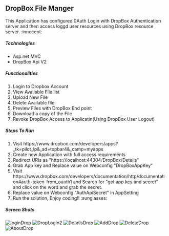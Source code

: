<h2><b>DropBox File Manger</b></h2>

<p>
    This Application has configured 0Auth Login with DropBox Authentication server and then access loggd user resources using DropBox resource server.
    :innocent:
</p>

<h5><b>Technologies</b></h5>
<ul>
    <li>Asp.net MVC</li>
    <li>DropBox Api V2</li>    
</ul>


<h5><b>Functionalities</b></h5>
<ol>
    <li>Login to Dropbox Account</li>
    <li>View Available File list</li>
    <li>Upload New File</li>
    <li>Delete Available file</li>
    <li>Preview Files with DropBox End point</li>
    <li>Download a copy of the File</li>
    <li>Revoke DropBox Access to Applicatin(Using DropBox User Logout)</li>
</ol>

<h5><b>Steps To Run</b></h5>
<ol>
    <li>Visit https://www.dropbox.com/developers/apps?_tk=pilot_lp&_ad=topbar4&_camp=myapps</li>
    <li>Create new Application with full access requirements</li>
    <li>Redirect URIs as "https://localhost:44304/DropBox/Details"</li>
    <li>Grab App key and  Replace value on Webconfig  "DropBoxAppKey" </li>
    <li>Visit https://www.dropbox.com/developers/documentation/http/documentation#auth-token-from_oauth1 and Search for "get app key and secret" and click on the word and grab the secret.</li>
    <li>Replace value on Webconfig  "AuthApiSecret" in AppSetting</li>
    <li>Run the solution, Enjoy coding!! :sunglasses: </li>
    
</ol>

<h5><b>Screen Shots</b></h5>

![loginDrop](https://user-images.githubusercontent.com/65180594/110933470-d3dd8880-8352-11eb-86f1-064b3115c792.PNG)
![DropLogin2](https://user-images.githubusercontent.com/65180594/110933485-d93ad300-8352-11eb-9ea5-56c4a027b2c5.PNG)
![DetailsDrop](https://user-images.githubusercontent.com/65180594/110933503-de981d80-8352-11eb-8d1e-8e189a8cefa9.PNG)
![AddDrop](https://user-images.githubusercontent.com/65180594/110933527-e5bf2b80-8352-11eb-9c75-a704fe87dee3.PNG)
![DeleteDrop](https://user-images.githubusercontent.com/65180594/110933542-e8218580-8352-11eb-8ecf-362007292182.PNG)
![AboutDrop](https://user-images.githubusercontent.com/65180594/110933559-ec4da300-8352-11eb-90db-04735e69006c.PNG)

